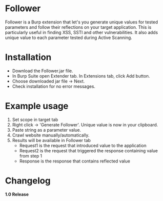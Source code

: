 # Follower
Follower is a Burp extension that let's you generate unique values for tested parameters and follow their reflections on your target application. This is particularly useful in finding XSS, SSTI and other vulnerabilities. It also adds unique value to each parameter tested during Active Scanning.

# Installation
- Download the Follower.jar file.
- In Burp Suite open Extender tab. In Extensions tab, click Add button.
- Choose downloaded jar file -> Next.
- Check installation for no error messages.

# Example usage
1. Set scope in target tab
2. Right click -> 'Generate Follower'. Unique value is now in your clipboard.
3. Paste string as a parameter value.
4. Crawl website manually/automatically.
5. Results will be available in Follower tab
    - Request1 is the request that introduced value to the application
    - Request2 is the request that triggered the response containing value from step 1
    - Response is the response that contains reflected value

# Changelog
**1.0 Release**
